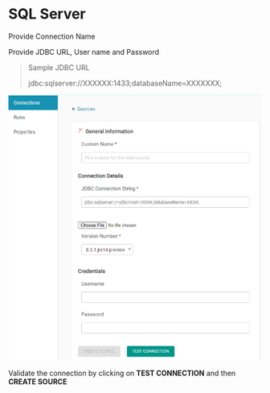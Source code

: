 # SQL Server

Provide Connection Name 

Provide JDBC URL, User name and Password

> Sample JDBC URL
>
> jdbc:sqlserver://XXXXXX:1433;databaseName=XXXXXXX;



![SQL Server Configuration](../.gitbook/assets/sql-server2.png)

Validate the connection by clicking on **TEST CONNECTION** and then **CREATE SOURCE**

 
